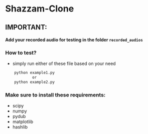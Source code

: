 # Shazzam-Clone

## IMPORTANT:

#### Add your recorded audio for testing in the folder `recorded_audios`
### How to test?
- simply run either of these file based on  your need
```bash
    python example1.py
            or
    python example2.py
```

### Make sure to install these requirements:
- scipy
- numpy
- pydub
- matplotlib
- hashlib


